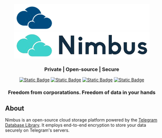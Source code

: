 <div align="center">
    <img src="./public/nimbus-logo-dark.png#gh-dark-mode-only" alt="nimbus-logo"/>
    <img src="./public/nimbus-logo.png#gh-light-mode-only" 
    alt="nimbus-logo"/>
    <h3>Private | Open-source | Secure</h3>
    <a href="https://react.dev/"><img alt="Static Badge" src="https://img.shields.io/badge/React.js-18.3-blue?logo=react"/></a>
    <a href="https://core.telegram.org/tdlib/docs/"><img alt="Static Badge" src="https://img.shields.io/badge/TDLib-white?logo=telegram"/></a>
    <a href="https://capacitorjs.com/"><img alt="Static Badge" src="https://img.shields.io/badge/Capacitor-blue?logo=capacitor"/></a>
    <a href="https://www.freecodecamp.org/news/node-version-manager-nvm-install-guide/"><img alt="Static Badge" src="https://img.shields.io/badge/Node.js-18.20.2-green?logo=nodedotjs"/></a>
    <h3>Freedom from corporatations. Freedom of data in your hands</h3>
</div>


<h2>About</h2>
Nimbus is an open-source cloud storage platform powered by the 
<a href="https://core.telegram.org/tdlib">Telegram Database Library</a>. It employs end-to-end encryption to store your data securely on Telegram's servers.
